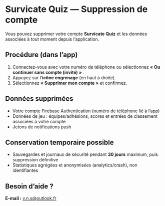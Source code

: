 # Survicate Quiz — Suppression de compte

Vous pouvez supprimer votre compte **Survicate Quiz** et les données associées à tout moment depuis l’application.

## Procédure (dans l’app)
1. Connectez-vous avec votre numéro de téléphone ou sélectionnez **« Ou continuer sans compte (invité) »**  .  
2. Appuyez sur l’**icône engrenage** (en haut à droite).  
3. Sélectionnez **« Supprimer mon compte »**  et confirmez.

## Données supprimées
- Votre compte Firebase Authentication (numéro de téléphone lié à l’app)  
- Données de jeu : équipes/adhésions, scores et entrées de classement associées à votre compte  
- Jetons de notifications push

## Conservation temporaire possible
- Sauvegardes et journaux de sécurité pendant **30 jours** maximum, puis suppression définitive  
- Statistiques agrégées et anonymisées (analytics/crash), non identifiantes

## Besoin d’aide ?
**E-mail :** v.n.s@outlook.fr

